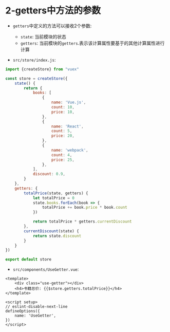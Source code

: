 # 2-getters中方法的参数

- `getters`中定义的方法可以接收2个参数:
  - `state`: 当前模块的状态
  - `getters`: 当前模块的`getters`.表示该计算属性要基于的其他计算属性进行计算

- `src/store/index.js`:

```javascript
import {createStore} from "vuex"

const store = createStore({
    state() {
        return {
            books: [
                {
                    name: 'Vue.js',
                    count: 10,
                    price: 10,
                },
                {
                    name: 'React',
                    count: 5,
                    price: 20,
                },
                {
                    name: 'webpack',
                    count: 4,
                    price: 25,
                },
            ],
            discount: 0.9,
        }
    },
    getters: {
        totalPrice(state, getters) {
            let totalPrice = 0
            state.books.forEach(book => {
                totalPrice += book.price * book.count
            })

            return totalPrice * getters.currentDiscount
        },
        currentDiscount(state) {
            return state.discount
        }
    }
})

export default store
```

- `src/components/UseGetter.vue`:

```vue
<template>
    <div class="use-getter"></div>
    <h4>书籍总价: {{$store.getters.totalPrice}}</h4>
</template>

<script setup>
// eslint-disable-next-line
defineOptions({
    name: 'UseGetter',
})
</script>
```